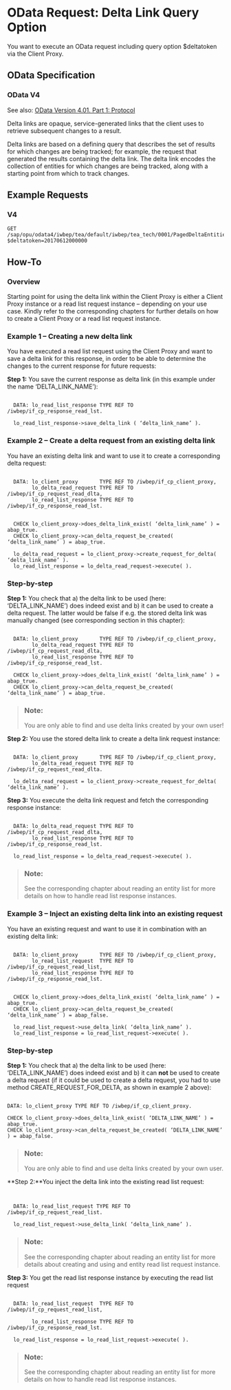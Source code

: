 <!-- loio9dff06d2e0e14afba17d56953d1ad9a6 -->

# OData Request: Delta Link Query Option

You want to execute an OData request including query option $deltatoken via the Client Proxy.



<a name="loio9dff06d2e0e14afba17d56953d1ad9a6__section_jsp_4rg_rtb"/>

## OData Specification



### OData V4

See also: [OData Version 4.01. Part 1: Protocol](https://docs.oasis-open.org/odata/odata/v4.01/odata-v4.01-part1-protocol.html)

Delta links are opaque, service-generated links that the client uses to retrieve subsequent changes to a result.

Delta links are based on a defining query that describes the set of results for which changes are being tracked; for example, the request that generated the results containing the delta link. The delta link encodes the collection of entities for which changes are being tracked, along with a starting point from which to track changes.



<a name="loio9dff06d2e0e14afba17d56953d1ad9a6__section_myv_vrg_rtb"/>

## Example Requests



### V4

```
GET /sap/opu/odata4/iwbep/tea/default/iwbep/tea_tech/0001/PagedDeltaEntities?$deltatoken=20170612000000
```



<a name="loio9dff06d2e0e14afba17d56953d1ad9a6__section_rr4_4sg_rtb"/>

## How-To



### Overview

Starting point for using the delta link within the Client Proxy is either a Client Proxy instance or a read list request instance – depending on your use case. Kindly refer to the corresponding chapters for further details on how to create a Client Proxy or a read list request instance.



### Example 1 – Creating a new delta link

You have executed a read list request using the Client Proxy and want to save a delta link for this response, in order to be able to determine the changes to the current response for future requests:

**Step 1:** You save the current response as delta link \(in this example under the name ‘DELTA\_LINK\_NAME’\):

```

  DATA: lo_read_list_response TYPE REF TO /iwbep/if_cp_response_read_lst.

  lo_read_list_response->save_delta_link ( ‘delta_link_name’ ).
```



### Example 2 – Create a delta request from an existing delta link

You have an existing delta link and want to use it to create a corresponding delta request:

```

  DATA: lo_client_proxy       TYPE REF TO /iwbep/if_cp_client_proxy,
        lo_delta_read_request TYPE REF TO /iwbep/if_cp_request_read_dlta,
        lo_read_list_response TYPE REF TO /iwbep/if_cp_response_read_lst.


  CHECK lo_client_proxy->does_delta_link_exist( ‘delta_link_name’ ) = abap_true.
  CHECK lo_client_proxy->can_delta_request_be_created( ‘delta_link_name’ ) = abap_true.

  lo_delta_read_request = lo_client_proxy->create_request_for_delta( ‘delta_link_name’ ).
  lo_read_list_response = lo_delta_read_request->execute( ).
```



### Step-by-step

**Step 1:** You check that a\) the delta link to be used \(here: ‘DELTA\_LINK\_NAME’\) does indeed exist and b\) it can be used to create a delta request. The latter would be false if e.g. the stored delta link was manually changed \(see corresponding section in this chapter\):

```

  DATA: lo_client_proxy       TYPE REF TO /iwbep/if_cp_client_proxy,
        lo_delta_read_request TYPE REF TO /iwbep/if_cp_request_read_dlta,
        lo_read_list_response TYPE REF TO /iwbep/if_cp_response_read_lst.

  CHECK lo_client_proxy->does_delta_link_exist( ‘delta_link_name’ ) = abap_true.
  CHECK lo_client_proxy->can_delta_request_be_created( ‘delta_link_name’ ) = abap_true.
```

> ### Note:  
> You are only able to find and use delta links created by your own user!

**Step 2:** You use the stored delta link to create a delta link request instance:

```

  DATA: lo_client_proxy       TYPE REF TO /iwbep/if_cp_client_proxy,
        lo_delta_read_request TYPE REF TO /iwbep/if_cp_request_read_dlta.

  lo_delta_read_request = lo_client_proxy->create_request_for_delta( ‘delta_link_name’ ).
```

**Step 3:** You execute the delta link request and fetch the corresponding response instance:

```

  DATA: lo_delta_read_request TYPE REF TO /iwbep/if_cp_request_read_dlta,
        lo_read_list_response TYPE REF TO /iwbep/if_cp_response_read_lst.

  lo_read_list_response = lo_delta_read_request->execute( ).
```

> ### Note:  
> See the corresponding chapter about reading an entity list for more details on how to handle read list response instances.



### Example 3 – Inject an existing delta link into an existing request

You have an existing request and want to use it in combination with an existing delta link:

```

  DATA: lo_client_proxy       TYPE REF TO /iwbep/if_cp_client_proxy,
        lo_read_list_request  TYPE REF TO /iwbep/if_cp_request_read_list,
        lo_read_list_response TYPE REF TO /iwbep/if_cp_response_read_lst.


  CHECK lo_client_proxy->does_delta_link_exist( ‘delta_link_name’ ) = abap_true.
  CHECK lo_client_proxy->can_delta_request_be_created( ‘delta_link_name’ ) = abap_false.

  lo_read_list_request->use_delta_link( ‘delta_link_name’ ).
  lo_read_list_response = lo_read_list_request->execute( ).
```



### Step-by-step

**Step 1:** You check that a\) the delta link to be used \(here: ‘DELTA\_LINK\_NAME’\) does indeed exist and b\) it can **not** be used to create a delta request \(if it could be used to create a delta request, you had to use method CREATE\_REQUEST\_FOR\_DELTA, as shown in example 2 above\):

```

DATA: lo_client_proxy TYPE REF TO /iwbep/if_cp_client_proxy.

CHECK lo_client_proxy->does_delta_link_exist( ‘DELTA_LINK_NAME’ ) = abap_true.
CHECK lo_client_proxy->can_delta_request_be_created( ‘DELTA_LINK_NAME’ ) = abap_false.
```

> ### Note:  
> You are only able to find and use delta links created by your own user.

**Step 2:**You inject the delta link into the existing read list request:

```


  DATA: lo_read_list_request TYPE REF TO /iwbep/if_cp_request_read_list.

  lo_read_list_request->use_delta_link( ‘delta_link_name’ ).
```

> ### Note:  
> See the corresponding chapter about reading an entity list for more details about creating and using and entity read list request instance.

**Step 3:** You get the read list response instance by executing the read list request

```

  DATA: lo_read_list_request  TYPE REF TO /iwbep/if_cp_request_read_list,

        lo_read_list_response TYPE REF TO /iwbep/if_cp_response_read_lst.

  lo_read_list_response = lo_read_list_request->execute( ).
```

> ### Note:  
> See the corresponding chapter about reading an entity list for more details on how to handle read list response instances.

